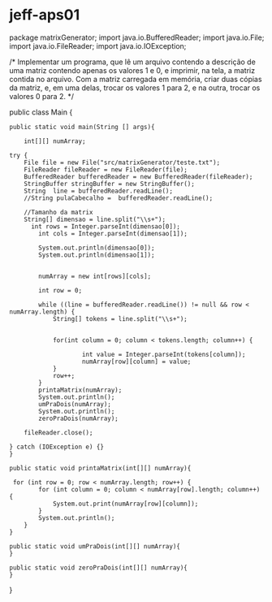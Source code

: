 # jeff-aps01

package matrixGenerator;
import java.io.BufferedReader;
import java.io.File;
import java.io.FileReader;
import java.io.IOException;


/* Implementar um programa, que lê um arquivo contendo a descrição de uma matriz contendo 
apenas os valores 1 e 0, e imprimir, na tela, a matriz contida no arquivo. 
Com a matriz carregada em memória, criar duas cópias da matriz, 
e, em uma delas, trocar os valores 1 para 2, e na outra, trocar os valores 0 para 2.
*/

public class Main {
	
	public static void main(String [] args){
	
		int[][] numArray;
		
	try {
		File file = new File("src/matrixGenerator/teste.txt");
		FileReader fileReader = new FileReader(file);
		BufferedReader bufferedReader = new BufferedReader(fileReader);
		StringBuffer stringBuffer = new StringBuffer();
		String 	line = bufferedReader.readLine();
		//String pulaCabecalho =  bufferedReader.readLine();	
			
		//Tamanho da matrix
		String[] dimensao = line.split("\\s+");
		  int rows = Integer.parseInt(dimensao[0]);
	        int cols = Integer.parseInt(dimensao[1]);

	    	System.out.println(dimensao[0]);
	    	System.out.println(dimensao[1]);
	        
	                
	        numArray = new int[rows][cols];
	        
	        int row = 0;
	        
	        while ((line = bufferedReader.readLine()) != null && row < numArray.length) {
	            String[] tokens = line.split("\\s+");
	            
	            
	            for(int column = 0; column < tokens.length; column++) {
	               
	                    int value = Integer.parseInt(tokens[column]);
	                    numArray[row][column] = value; 
	            }
	            row++;
	        }            
	        printaMatrix(numArray);	
	        System.out.println();
	        umPraDois(numArray);
	        System.out.println();
	        zeroPraDois(numArray);
	        
		fileReader.close();
		
	} catch (IOException e) {}	
	}
	
	public static void printaMatrix(int[][] numArray){

	 for (int row = 0; row < numArray.length; row++) {
	        for (int column = 0; column < numArray[row].length; column++) {
	            System.out.print(numArray[row][column]);
	        }
	        System.out.println();
	 	}
	}
	
	public static void umPraDois(int[][] numArray){
	}
	
	public static void zeroPraDois(int[][] numArray){
	}
	
}
